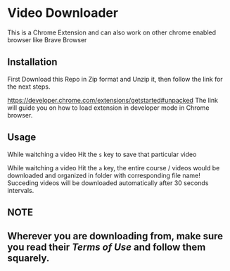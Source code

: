 # Video Downloader

This is a Chrome Extension and can also work on other chrome enabled browser like Brave Browser

## Installation
First Download this Repo in Zip format and Unzip it, then follow the link for the next steps.

https://developer.chrome.com/extensions/getstarted#unpacked
The link will guide you on how to load extension in developer mode in Chrome browser.

## Usage

While waitching a video Hit the `s` key to save that particular video

While waitching a video Hit the `a` key, the entire course / videos would be downloaded and organized in folder with corresponding file name! Succeding videos will be downloaded automatically after 30 seconds intervals.


## NOTE
## Wherever you are downloading from, make sure you read their _Terms of Use_ and follow them squarely.
